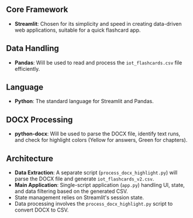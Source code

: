 ## Core Framework
- **Streamlit**: Chosen for its simplicity and speed in creating data-driven web applications, suitable for a quick flashcard app.

## Data Handling
- **Pandas**: Will be used to read and process the `iot_flashcards.csv` file efficiently.

## Language
- **Python**: The standard language for Streamlit and Pandas.

## DOCX Processing
- **python-docx**: Will be used to parse the DOCX file, identify text runs, and check for highlight colors (Yellow for answers, Green for chapters).

## Architecture
- **Data Extraction**: A separate script (`process_docx_highlight.py`) will parse the DOCX file and generate `iot_flashcards_v2.csv`.
- **Main Application**: Single-script application (`app.py`) handling UI, state, and data filtering based on the generated CSV.
- State management relies on Streamlit's session state.
- Data processing involves the `process_docx_highlight.py` script to convert DOCX to CSV.
